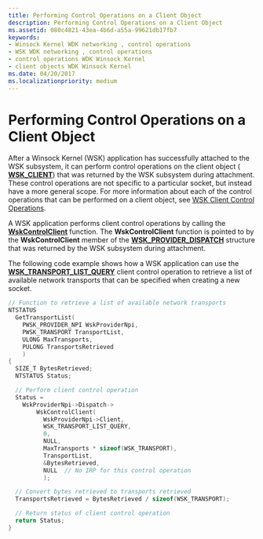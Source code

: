 ```yaml
---
title: Performing Control Operations on a Client Object
description: Performing Control Operations on a Client Object
ms.assetid: 080c4821-43ea-4b6d-a55a-99621db17fb7
keywords:
- Winsock Kernel WDK networking , control operations
- WSK WDK networking , control operations
- control operations WDK Winsock Kernel
- client objects WDK Winsock Kernel
ms.date: 04/20/2017
ms.localizationpriority: medium
---
```


# Performing Control Operations on a Client Object


After a Winsock Kernel (WSK) application has successfully attached to the WSK subsystem, it can perform control operations on the client object ( [**WSK\_CLIENT**](https://docs.microsoft.com/windows-hardware/drivers/network/wsk-client)) that was returned by the WSK subsystem during attachment. These control operations are not specific to a particular socket, but instead have a more general scope. For more information about each of the control operations that can be performed on a client object, see [WSK Client Control Operations](https://docs.microsoft.com/windows-hardware/drivers/network/wsk-client-control-operations).

A WSK application performs client control operations by calling the [**WskControlClient**](https://docs.microsoft.com/windows-hardware/drivers/ddi/wsk/nc-wsk-pfn_wsk_control_client) function. The **WskControlClient** function is pointed to by the **WskControlClient** member of the [**WSK\_PROVIDER\_DISPATCH**](https://docs.microsoft.com/windows-hardware/drivers/ddi/wsk/ns-wsk-_wsk_provider_dispatch) structure that was returned by the WSK subsystem during attachment.

The following code example shows how a WSK application can use the [**WSK\_TRANSPORT\_LIST\_QUERY**](https://docs.microsoft.com/windows-hardware/drivers/network/wsk-transport-list-query) client control operation to retrieve a list of available network transports that can be specified when creating a new socket.

```C++
// Function to retrieve a list of available network transports
NTSTATUS
  GetTransportList(
    PWSK_PROVIDER_NPI WskProviderNpi,
    PWSK_TRANSPORT TransportList,
    ULONG MaxTransports,
    PULONG TransportsRetrieved
    )
{
  SIZE_T BytesRetrieved;
  NTSTATUS Status;

  // Perform client control operation
  Status =
    WskProviderNpi->Dispatch->
        WskControlClient(
          WskProviderNpi->Client,
          WSK_TRANSPORT_LIST_QUERY,
          0,
          NULL,
          MaxTransports * sizeof(WSK_TRANSPORT),
          TransportList,
          &BytesRetrieved,
          NULL  // No IRP for this control operation
          );

  // Convert bytes retrieved to transports retrieved
  TransportsRetrieved = BytesRetrieved / sizeof(WSK_TRANSPORT);

  // Return status of client control operation
  return Status;
}
```

 

 





